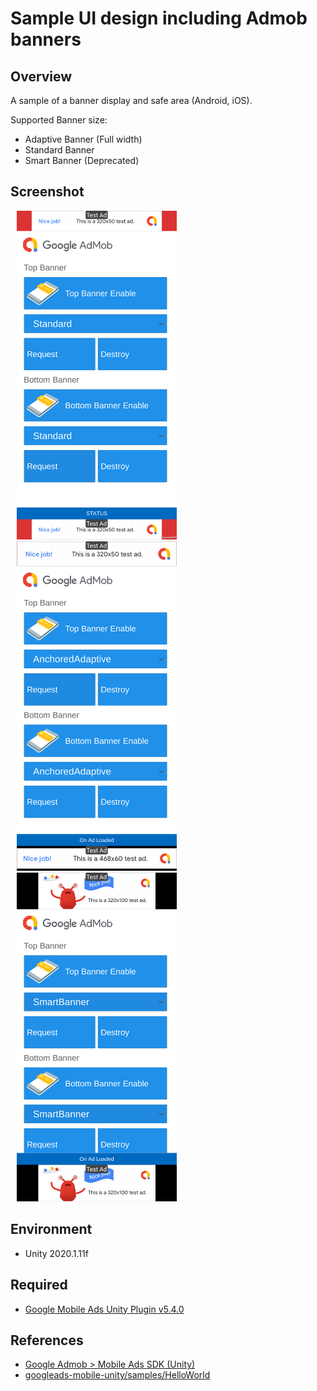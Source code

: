 # Sample UI design including Admob banners

## Overview
A sample of a banner display and safe area (Android, iOS).

Supported Banner size:
- Adaptive Banner (Full width)
- Standard Banner
- Smart Banner (Deprecated)

## Screenshot
<img src=Doc/Screenshot/StandardBanner.png width="256" hspace="10"><img src=Doc/Screenshot/AdaptiveBanner.png width="256" hspace="10"><img src=Doc/Screenshot/SmartBanner.png width="256" hspace="10">

## Environment
- Unity 2020.1.11f

## Required
- [Google Mobile Ads Unity Plugin v5.4.0](https://github.com/googleads/googleads-mobile-unity/releases/tag/v5.4.0)

## References
- [Google Admob > Mobile Ads SDK (Unity)](https://developers.google.com/admob/unity/quick-start)
- [googleads-mobile-unity/samples/HelloWorld](https://github.com/googleads/googleads-mobile-unity/tree/master/samples/HelloWorld)
